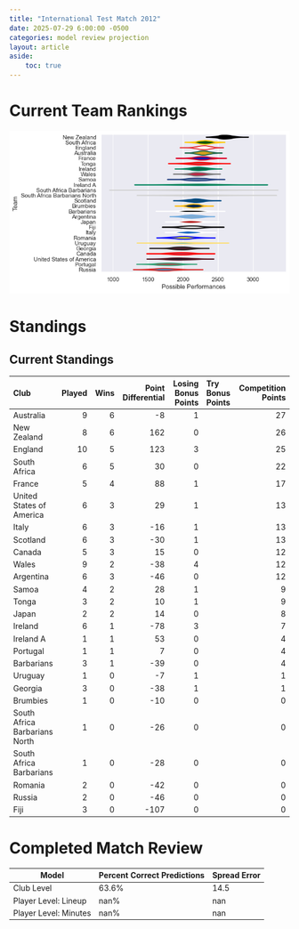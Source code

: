 ```yaml
---  
title: "International Test Match 2012"  
date: 2025-07-29 6:00:00 -0500  
categories: model review projection  
layout: article  
aside:  
    toc: true  
---
```

# Current Team Rankings


![Club Rankings](plots/rankings_International_Test_Match_2012.png)
# Standings

## Current Standings


| Club                          |   Played |   Wins |   Point Differential |   Losing Bonus Points | Try Bonus Points   |   Competition Points |
|:------------------------------|---------:|-------:|---------------------:|----------------------:|:-------------------|---------------------:|
| Australia                     |        9 |      6 |                   -8 |                     1 |                    |                   27 |
| New Zealand                   |        8 |      6 |                  162 |                     0 |                    |                   26 |
| England                       |       10 |      5 |                  123 |                     3 |                    |                   25 |
| South Africa                  |        6 |      5 |                   30 |                     0 |                    |                   22 |
| France                        |        5 |      4 |                   88 |                     1 |                    |                   17 |
| United States of America      |        6 |      3 |                   29 |                     1 |                    |                   13 |
| Italy                         |        6 |      3 |                  -16 |                     1 |                    |                   13 |
| Scotland                      |        6 |      3 |                  -30 |                     1 |                    |                   13 |
| Canada                        |        5 |      3 |                   15 |                     0 |                    |                   12 |
| Wales                         |        9 |      2 |                  -38 |                     4 |                    |                   12 |
| Argentina                     |        6 |      3 |                  -46 |                     0 |                    |                   12 |
| Samoa                         |        4 |      2 |                   28 |                     1 |                    |                    9 |
| Tonga                         |        3 |      2 |                   10 |                     1 |                    |                    9 |
| Japan                         |        2 |      2 |                   14 |                     0 |                    |                    8 |
| Ireland                       |        6 |      1 |                  -78 |                     3 |                    |                    7 |
| Ireland A                     |        1 |      1 |                   53 |                     0 |                    |                    4 |
| Portugal                      |        1 |      1 |                    7 |                     0 |                    |                    4 |
| Barbarians                    |        3 |      1 |                  -39 |                     0 |                    |                    4 |
| Uruguay                       |        1 |      0 |                   -7 |                     1 |                    |                    1 |
| Georgia                       |        3 |      0 |                  -38 |                     1 |                    |                    1 |
| Brumbies                      |        1 |      0 |                  -10 |                     0 |                    |                    0 |
| South Africa Barbarians North |        1 |      0 |                  -26 |                     0 |                    |                    0 |
| South Africa Barbarians       |        1 |      0 |                  -28 |                     0 |                    |                    0 |
| Romania                       |        2 |      0 |                  -42 |                     0 |                    |                    0 |
| Russia                        |        2 |      0 |                  -46 |                     0 |                    |                    0 |
| Fiji                          |        3 |      0 |                 -107 |                     0 |                    |                    0 |



# Completed Match Review


| Model | Percent Correct Predictions | Spread Error |
| ------ | ------ | ------ |
| Club Level | 63.6% | 14.5 |
| Player Level: Lineup | nan% | nan |
| Player Level: Minutes | nan% | nan |

